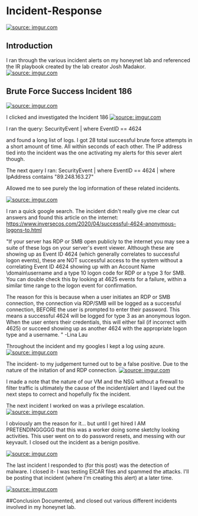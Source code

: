 # Incident-Response
<a href="https://imgur.com/WFB2DYI"><img src="https://i.imgur.com/WFB2DYI.jpg" title="source: imgur.com" /></a>

## Introduction
I ran through the various incident alerts on my honeynet lab and referenced the IR playbook created by the lab creator Josh Madakor. 
<a href="https://imgur.com/DsNpCSn"><img src="https://i.imgur.com/DsNpCSnb.png" title="source: imgur.com" /></a>



## Brute Force Success Incident 186

<a href="https://imgur.com/ZjBMbrm"><img src="https://i.imgur.com/ZjBMbrm.png" title="source: imgur.com" /></a>

I clicked and investigated the Incident 186
<a href="https://imgur.com/koS6RdQ"><img src="https://i.imgur.com/koS6RdQ.png" title="source: imgur.com" /></a>


I ran the query: 
SecurityEvent
| where EventID == 4624

and found a long list of logs. I got 28 total successful brute force attempts in a short amount of time. All within seconds of each other. The IP address tied into the incident was the one activating my alerts for this sever alert though.

The next query I ran: 
SecurityEvent
| where EventID == 4624
| where IpAddress contains "89.248.163.27"

Allowed me to see purely the log information of these related incidents. 

<a href="https://imgur.com/TTd68pv"><img src="https://i.imgur.com/TTd68pvb.png" title="source: imgur.com" /></a>

I ran a quick google search. The incident didn't really give me clear cut answers and found this article on the internet: 
https://www.inversecos.com/2020/04/successful-4624-anonymous-logons-to.html

"If your server has RDP or SMB open publicly to the internet you may see a suite of these logs on your server's event viewer. Although these are showing up as Event ID 4624 (which generally correlates to successful logon events), these are NOT successful access to the system without a correlating Event ID 4624 showing up with an Account Name \\domain\username and a type 10 logon code for RDP or a type 3 for SMB. You can double check this by looking at 4625 events for a failure, within a similar time range to the logon event for confirmation.

The reason for this is because when a user initiates an RDP or SMB connection, the connection via RDP/SMB will be logged as a successful connection, BEFORE the user is prompted to enter their password. This means a successful 4624 will be logged for type 3 as an anonymous logon. When the user enters their credentials, this will either fail (if incorrect with 4625) or succeed showing up as another 4624 with the appropriate logon type and a username.
"
-Lina Lau

Throughout the incident and my googles I kept a log using azure. 
<a href="https://imgur.com/Y0gSgqd"><img src="https://i.imgur.com/Y0gSgqd.png" title="source: imgur.com" /></a>

The incident- to my judgement turned out to be a false positive. Due to the nature of the initation of and RDP connection. 
<a href="https://imgur.com/JcqnZ7b"><img src="https://i.imgur.com/JcqnZ7b.png" title="source: imgur.com" /></a>

I made a note that the nature of our VM and the NSG without a firewall to filter traffic is ultimately the cause of the incident/alert and I layed out the next steps to correct and hopefully fix the incident. 

The next incident I worked on was a privilege escalation. 
<a href="https://imgur.com/aZfOFuj"><img src="https://i.imgur.com/aZfOFuj.png" title="source: imgur.com" /></a>

I obviously am the reason for it... but until I get hired I AM PRETENDINGGGGG that this was a worker doing some sketchy looking activities. This user went on to do password resets, and messing with our keyvault. I closed out the incident as a benign positive. 

<a href="https://imgur.com/WSfIwP3"><img src="https://i.imgur.com/WSfIwP3.png" title="source: imgur.com" /></a>


The last incident I responded to (for this post) was the detection of malware. I closed it- I was testing EICAR files and spammed the attacks. I'll be posting that incident (where I'm creating this alert) at a later time. 

<a href="https://imgur.com/dtPoOxY"><img src="https://i.imgur.com/dtPoOxY.png" title="source: imgur.com" /></a>

##Conclusion
Documented, and closed out various different incidents involved in my honeynet lab. 

